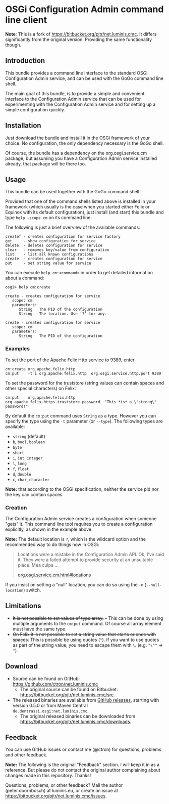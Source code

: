 
# OSGi Configuration Admin command line client

**Note**: This is a fork of <https://bitbucket.org/pjtr/net.luminis.cmc>. It differs significantly from the original
version. Providing the same functionality though.

## Introduction

This bundle provides a command line interface to the standard OSGi Configuration Admin service, and can be used with the GoGo command line shell.

The main goal of this bundle, is to provide a simple and convenient interface to the Configuration Admin service that can be used for experimenting with the Configuration Admin service and for setting up a simple configuration quickly.

## Installation

Just download the bundle and install it in the OSGi framework of your choice. No configuration, the only dependency necessary is the GoGo shell.

Of course, the bundle has a dependency on the org.osgi.service.cm package, but assuming you have a Configuration Admin service installed already, that package will be there too.

## Usage

This bundle can be used together with the GoGo command shell.

Provided that one of the command shells listed above is installed in your framework (which usually is the case when you started either Felix or Equinox with its default configuration), just install (and start) this bundle and type `help -scope cm` on its command line.


The following is just a brief overview of the available commands:

~~~
createf - creates configuration for service factory
get     - show configuration for service
delete  - deletes configuration for service
clear   - removes key/value from configuration
list    - list all known configurations
create  - creates configuration for service
put     - set string value for service
~~~

You can execute `help cm:<command>` in order to get detailed information about a command:

~~~
osgi> help cm:create

create - creates configuration for service
   scope: cm
   parameters:
      String   The PID of the configuration
      String   The location. Use '?' for any.

create - creates configuration for service
   scope: cm
   parameters:
      String   The PID of the configuration

~~~

### Examples

To set the port of the Apache Felix Http service to 9389, enter

~~~
cm:create org.apache.felix.http
cm:put    -t i org.apache.felix.http  org.osgi.service.http.port 9389
~~~

To set the password for the truststore (string values can contain spaces and other special characters) on Felix:

~~~
cm:put    org.apache.felix.http  org.apache.felix.https.truststore.password  "This *is* a \"strong\" password!"
~~~

By default the `cm:put` command uses `String` as a type. However you can specify the type using the `-t`
parameter (or `--type`). The following types are available:

* `string` (default)
* `b`, `bool`, `boolean`
* `byte`
* `short`
* `i`, `int`, `integer`
* `l`, `long`
* `f`, `float`
* `d`, `double`
* `c`, `char`, `character`



**Note:** that according to the OSGi specification, neither the service pid nor the key can contain spaces.

### Creation

The Configuration Admin service creates a configuration when someone "gets" it. This command line tool requires you to create a configuration explicitly, as shown in the example above.

**Note:** The default location is `?`, which is the wildcard option and the recommended way to do things now in OSGi:

> Locations were a mistake in the Configuration Admin API. Ok, I’ve said it. They were a failed attempt to provide security at an unsuitable place. Mea culpa …
>
> [org.osgi.service.cm.html#locations][1]

[1]: http://enroute.osgi.org/services/org.osgi.service.cm.html#locations

If you insist on setting a "null" location, you can do so using the `-n` (`--null-location`) switch.

## Limitations

* ~~It is not possible to set values of type array.~~ – This can be done by using multiple arguments to the `cm:put` command. Of course all array element must have the same type.
* ~~On Felix it is not possible to set a string value that starts or ends with spaces.~~ This is possible be using quotes (`"`). If you want to use quotes as part of the string value, you need to escape them with `\`. (e.g. `"\""` -> `"`).

## Download

* Source can be found on GitHub: <https://github.com/ctron/net.luminis.cmc>
  * The original source can be found on Bitbucket: <https://bitbucket.org/pjtr/net.luminis.cmc/src>.
* The released binaries are available from [GitHub releases](https://github.com/ctron/net.luminis.cmc/releases), starting with version 0.5.0 or from Maven Central `de.dentrassi.osgi:net.luminis.cmc`.
  * The original released binaries can be downloaded from <https://bitbucket.org/pjtr/net.luminis.cmc/downloads>.

## Feedback

You can use GitHub issues or contact me (@ctron) for questions, problems and other feedback.

**Note:** The following is the original "Feedback" section. I will keep it in as a reference. But please do not contact the original author complaining about
changes made in this repository. Thanks!

Questions, problems, or other feedback? Mail the author (peter.doornbosch) at luminis.eu, or create an issue at <https://bitbucket.org/pjtr/net.luminis.cmc/issues>.

